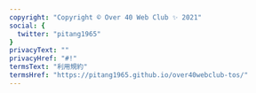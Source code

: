```yaml
---
copyright: "Copyright © Over 40 Web Club ✨ 2021"
social: {
  twitter: "pitang1965"
}
privacyText: ""
privacyHref: "#!"
termsText: "利用規約"
termsHref: "https://pitang1965.github.io/over40webclub-tos/"
---
```

